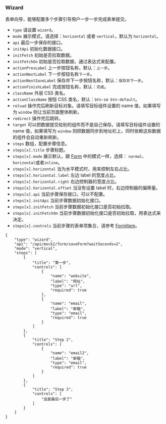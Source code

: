 ### Wizard

表单向导，能够配置多个步骤引导用户一步一步完成表单提交。

-   `type` 请设置 `wizard`。
-   `mode` 展示模式，请选择：`horizontal` 或者 `vertical`，默认为 `horizontal`。
-   `api` 最后一步保存的接口。
-   `initApi` 初始化数据接口。
-   `initFetch` 初始是否拉取数据。
-   `initFetchOn` 初始是否拉取数据，通过表达式来配置。
-   `actionPrevLabel` 上一步按钮名称，默认：`上一步`。
-   `actionNextLabel` 下一步按钮名称`下一步`。
-   `actionNextSaveLabel` 保存并下一步按钮名称，默认：`保存并下一步`。
-   `actionFinishLabel` 完成按钮名称，默认：`完成`。
-   `className` 外层 CSS 类名。
-   `actionClassName` 按钮 CSS 类名，默认：`btn-sm btn-default`。
-   `reload` 操作完后刷新目标对象。请填写目标组件设置的 name 值，如果填写为 `window` 则让当前页面整体刷新。
-   `redirect` 操作完后跳转。
-   `target` 可以把数据提交给别的组件而不是自己保存。请填写目标组件设置的 name 值，如果填写为 `window` 则把数据同步到地址栏上，同时依赖这些数据的组件会自动重新刷新。
-   `steps` 数组，配置步骤信息。
-   `steps[x].title` 步骤标题。
-   `steps[x].mode` 展示默认，跟 [Form](./Form/Form.md) 中的模式一样，选择： `normal`、`horizontal`或者`inline`。
-   `steps[x].horizontal` 当为水平模式时，用来控制左右占比。
-   `steps[x].horizontal.label` 左边 label 的宽度占比。
-   `steps[x].horizontal.right` 右边控制器的宽度占比。
-   `steps[x].horizontal.offset` 当没有设置 label 时，右边控制器的偏移量。
-   `steps[x].api` 当前步骤保存接口，可以不配置。
-   `steps[x].initApi` 当前步骤数据初始化接口。
-   `steps[x].initFetch` 当前步骤数据初始化接口是否初始拉取。
-   `steps[x].initFetchOn` 当前步骤数据初始化接口是否初始拉取，用表达式来决定。
-   `steps[x].controls` 当前步骤的表单项集合，请参考 [FormItem](./Form/FormItem.md)。

```schema:height="400" scope="body"
{
    "type": "wizard",
    "api": "/api/mock2/form/saveForm?waitSeconds=2",
    "mode": "vertical",
    "steps": [
        {
            "title": "第一步",
            "controls": [
                {
                    "name": "website",
                    "label": "网址",
                    "type": "url",
                    "required": true
                },
                {
                    "name": "email",
                    "label": "邮箱",
                    "type": "email",
                    "required": true
                }
            ]
        },
        {
            "title": "Step 2",
            "controls": [
                {
                    "name": "email2",
                    "label": "邮箱",
                    "type": "email",
                    "required": true
                }
            ]
        },
        {
            "title": "Step 3",
            "controls": [
                "这是最后一步了"
            ]
        }
    ]
}
```
